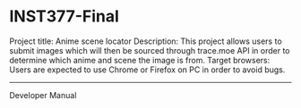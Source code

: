 # INST377-Final

Project title: Anime scene locator
Description: This project allows users to submit images which will then be sourced through trace.moe API in order to determine which anime and scene the image is from.
Target browsers: Users are expected to use Chrome or Firefox on PC in order to avoid bugs.

----
Developer Manual
